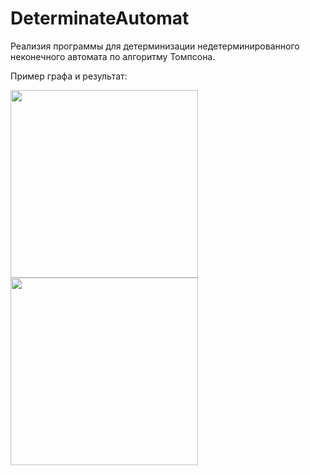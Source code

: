 # DeterminateAutomat

Реализия программы для детерминизации недетерминированного неконечного автомата по алгоритму Томпсона.

Пример графа и результат: 

<img src = "https://user-images.githubusercontent.com/26083647/46616465-4a8f4f80-cb23-11e8-8703-e8dbee8d1ea4.jpg" width = "300px"></img>
<img src = "https://user-images.githubusercontent.com/26083647/46616464-49f6b900-cb23-11e8-8fa5-b87ed8850c48.jpg" width = "300px"></img>
